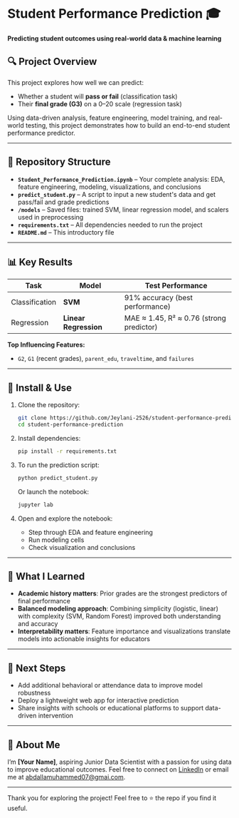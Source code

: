 
# Student Performance Prediction 🎓

**Predicting student outcomes using real-world data & machine learning**

## 🔍 Project Overview

This project explores how well we can predict:
- Whether a student will **pass or fail** (classification task)
- Their **final grade (G3)** on a 0–20 scale (regression task)

Using data-driven analysis, feature engineering, model training, and real-world testing, this project demonstrates how to build an end-to-end student performance predictor.

---

## 📁 Repository Structure

- **`Student_Performance_Prediction.ipynb`** – Your complete analysis: EDA, feature engineering, modeling, visualizations, and conclusions  
- **`predict_student.py`** – A script to input a new student's data and get pass/fail and grade predictions  
- **`/models`** – Saved files: trained SVM, linear regression model, and scalers used in preprocessing  
- **`requirements.txt`** – All dependencies needed to run the project  
- **`README.md`** – This introductory file  

---

## 📊 Key Results

| Task         | Model                 | Test Performance                      |
|--------------|-----------------------|---------------------------------------|
| Classification | **SVM**             | 91% accuracy (best performance)        |
| Regression     | **Linear Regression** | MAE ≈ 1.45, R² ≈ 0.76 (strong predictor) |

**Top Influencing Features:**  
- `G2`, `G1` (recent grades), `parent_edu`, `traveltime`, and `failures`

---

## 🧩 Install & Use

1. Clone the repository:
   ```bash
   git clone https://github.com/Jeylani-2526/student-performance-prediction.git
   cd student-performance-prediction


2. Install dependencies:

   ```bash
   pip install -r requirements.txt
   ```

3. To run the prediction script:

   ```bash
   python predict_student.py
   ```

   Or launch the notebook:

   ```bash
   jupyter lab
   ```

4. Open and explore the notebook:

   * Step through EDA and feature engineering
   * Run modeling cells
   * Check visualization and conclusions

---

## 🧠 What I Learned

* **Academic history matters**: Prior grades are the strongest predictors of final performance
* **Balanced modeling approach**: Combining simplicity (logistic, linear) with complexity (SVM, Random Forest) improved both understanding and accuracy
* **Interpretability matters**: Feature importance and visualizations translate models into actionable insights for educators

---

## 🚀 Next Steps

* Add additional behavioral or attendance data to improve model robustness
* Deploy a lightweight web app for interactive prediction
* Share insights with schools or educational platforms to support data-driven intervention

---

## 🙋 About Me

I’m **\[Your Name]**, aspiring Junior Data Scientist with a passion for using data to improve educational outcomes. Feel free to connect on [LinkedIn](https://www.linkedin.com/in/abdullahi-jeylani-1a7b83278/) or email me at [abdallamuhammed07@gmai.com](abdallamuhammed07@gmail.com).

---

Thank you for exploring the project! Feel free to ⭐ the repo if you find it useful.

```


